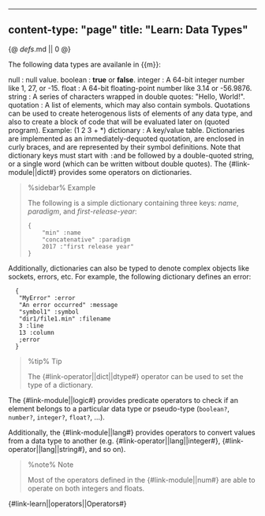 -----
content-type: "page"
title: "Learn: Data Types"
-----
{@ _defs_.md || 0 @}


The following data types are availanle in {{m}}:

null
: null value.
boolean
: **true** or **false**.
integer
: A 64-bit integer number like 1, 27, or -15.
float
: A 64-bit floating-point number like 3.14 or -56.9876.
string
: A series of characters wrapped in double quotes: "Hello, World!".
quotation
: A list of elements, which may also contain symbols. Quotations can be used to create heterogenous lists of elements of any data type, and also to create a block of code that will be evaluated later on (quoted program). Example: (1 2 3 + \*)
dictionary
: A key/value table. Dictionaries are implemented as an immediately-dequoted quotation, are enclosed in curly braces, and are represented by their symbol definitions. Note that dictionary keys must start with `:`and be followed by a double-quoted string, or a single word (which can be written witbout double quotes). The {#link-module||dict#} provides some operators on dictionaries.

  > %sidebar%
  > Example
  >
  > The following is a simple dictionary containing three keys: *name*, *paradigm*, and *first-release-year*:
  >
  >     {
  >         "min" :name
  >         "concatenative" :paradigm
  >         2017 :"first release year"
  >     }

Additionally, dictionaries can also be typed to denote complex objects like sockets, errors, etc. For example, the following dictionary defines an error:

      {
       "MyError" :error
       "An error occurred" :message
       "symbol1" :symbol
       "dir1/file1.min" :filename
       3 :line
       13 :column
       ;error
      }

> %tip%
> Tip
> 
> The {#link-operator||dict||dtype#} operator can be used to set the type of a dictionary.

The {#link-module||logic#} provides predicate operators to check if an element belongs to a particular data type or pseudo-type (`boolean?`, `number?`, `integer?`, `float?`, ...).

Additionally, the {#link-module||lang#} provides operators to convert values from a data type to another (e.g. {#link-operator||lang||integer#}, {#link-operator||lang||string#}, and so on).

> %note%
> Note
> 
> Most of the operators defined in the {#link-module||num#} are able to operate on both integers and floats.

{#link-learn||operators||Operators#}
